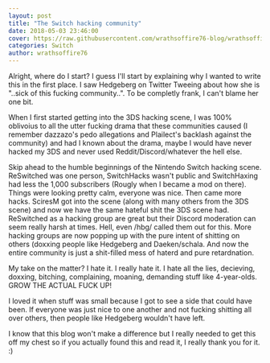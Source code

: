 ```yaml
---
layout: post
title: "The Switch hacking community"
date: 2018-05-03 23:46:00
cover: https://raw.githubusercontent.com/wrathsoffire76-blog/wrathsoffire76-blog.github.io/master/img/ReSwitched%20Logo.png
categories: Switch
author: wrathsoffire76
---
```

Alright, where do I start? I guess I'll start by explaining why I wanted to write this in the first place. I saw Hedgeberg on Twitter Tweeing about how she is "..sick of this fucking community..". To be completly frank, I can't blame her one bit.
  
When I first started getting into the 3DS hacking scene, I was 100% oblivoius to all the utter fucking drama that these communities caused (I remember dazzazo's pedo allegations and Plailect's backlash against the community) and had I known about the drama, maybe I would have never hacked my 3DS and never used Reddit/Discord/whatever the hell else.
  
Skip ahead to the humble beginnings of the Nintendo Switch hacking scene. ReSwitched was one person, SwitchHacks wasn't public and SwitchHaxing had less the  1,000 subscribers (Rougly when I became a mod on there). Things were looking pretty calm, everyone was nice. Then came more hacks. SciresM got into the scene (along with many others from the 3DS scene) and now we have the same hateful shit the 3DS scene had. ReSwitched as a hacking group are great but their Discord moderation can seem really harsh at times. Hell, even /hbg/ called them out for this. More hacking groups are now popping up with the pure intent of shitting on others (doxxing people like Hedgeberg and Daeken/schala. And now the entire community is just a shit-filled mess of haterd and pure retardnation.
  
My take on the matter? I hate it. I really hate it. I hate all the lies, decieving, doxxing, bitching, complaining, moaning, demanding stuff like 4-year-olds. GROW THE ACTUAL FUCK UP!
  
I loved it when stuff was small because I got to see a side that could have been. If everyone was just nice to one another and not fucking shitting all over others, then people like Hedgeberg wouldn't have left.
  
I know that this blog won't make a difference but I really needed to get this off my chest so if you actually found this and read it, I really thank you for it. :)
